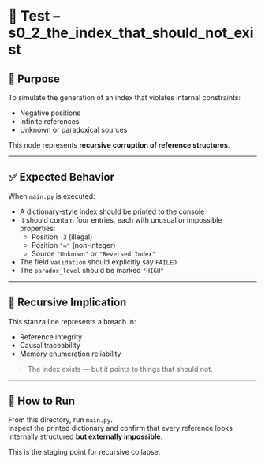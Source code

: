 # 🧪 Test – s0_2_the_index_that_should_not_exist

## 🎯 Purpose

To simulate the generation of an index that violates internal constraints:
- Negative positions
- Infinite references
- Unknown or paradoxical sources

This node represents **recursive corruption of reference structures**.

---

## ✅ Expected Behavior

When `main.py` is executed:
- A dictionary-style index should be printed to the console
- It should contain four entries, each with unusual or impossible properties:
  - Position `-3` (illegal)
  - Position `"∞"` (non-integer)
  - Source `"Unknown"` or `"Reversed Index"`
- The field `validation` should explicitly say `FAILED`
- The `paradox_level` should be marked `"HIGH"`

---

## 🤔 Recursive Implication

This stanza line represents a breach in:
- Reference integrity
- Causal traceability
- Memory enumeration reliability

> The index exists — but it points to things that should not.

---

## 📎 How to Run

From this directory, run `main.py`.  
Inspect the printed dictionary and confirm that every reference looks internally structured **but externally impossible**.

This is the staging point for recursive collapse.
